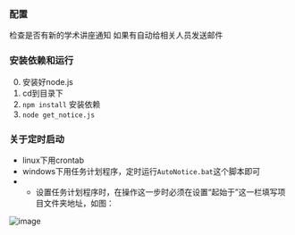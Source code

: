 ### 配置
检查是否有新的学术讲座通知
如果有自动给相关人员发送邮件

### 安装依赖和运行
0. 安装好node.js
1. cd到目录下
2. `npm install`   安装依赖
3. `node get_notice.js`

### 关于定时启动
- linux下用crontab
- windows下用任务计划程序，定时运行`AutoNotice.bat`这个脚本即可
- - 设置任务计划程序时，在操作这一步时必须在设置“起始于”这一栏填写项目文件夹地址，如图：

![image](https://user-images.githubusercontent.com/32767305/119652768-19d9c100-be59-11eb-99e1-c5a5fcd3c2f5.png)

